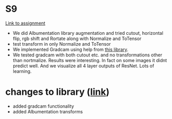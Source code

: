 # S9

[Link to assignment](https://github.com/abhinavdayal/EVA4/blob/master/S9/EVA04_S9_Resnet18_Albumentations_Gradcam.ipynb)
* We did Albumentation library augmentation and tried cutout, horizontal flip, rgb shift and Rortate along with Normalize and ToTensor
* test transform in only Normalize and ToTensor
* We implemented Gradcam using help from [this library](https://github.com/kazuto1011/grad-cam-pytorch).
* We tested gradcam with both cutout etc. and no transformations other than nortmalize. Results were interesting. In fact on some images it didnt predict well. And we visualize all 4 layer outputs of ResNet. Lots of learning.

# changes to library ([link](https://github.com/abhinavdayal/EVA4/tree/master/S9/EVA4))

* added gradcam functionality
* added Albumentation transforms

